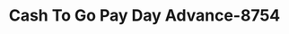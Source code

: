 ---
f_zip-code: 60438
f_state-code: IL
title: Cash To Go Pay Day Advance-8754
f_phone: 708-455-2555
f_city-only: Lansing
f_address: 182Nd & Torrence Lansing
f_location-unique-id: '8754'
slug: cash-to-go-pay-day-advance-8754
updated-on: '2024-05-30T13:46:58.046Z'
created-on: '2024-05-30T13:36:59.803Z'
published-on: '2024-05-30T13:54:32.469Z'
f_city-state: cms/city/lansing-il.md
f_company: cms/company/cash-to-go-pay-day-advance.md
f_state: cms/state/illinois.md
layout: '[payday-loan].html'
tags: payday-loan
---